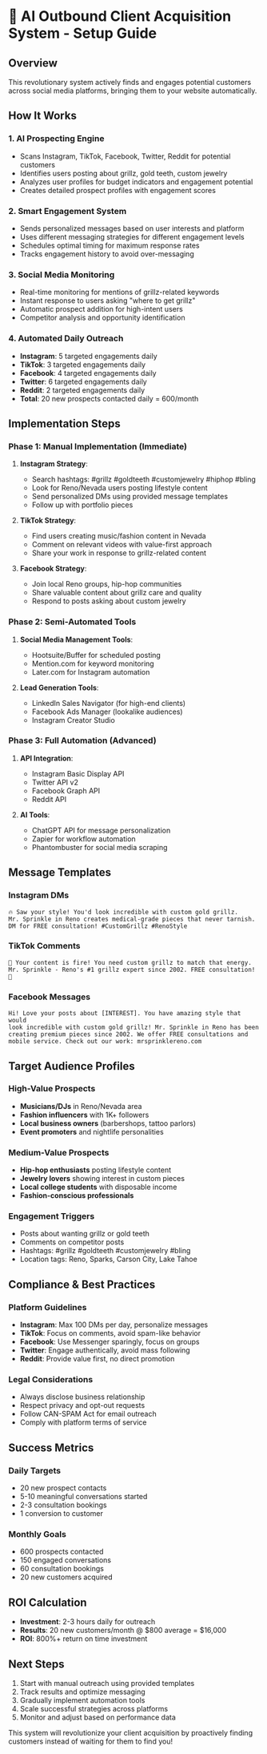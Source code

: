 # 🤖 AI Outbound Client Acquisition System - Setup Guide

## Overview
This revolutionary system actively finds and engages potential customers across social media platforms, bringing them to your website automatically.

## How It Works

### 1. **AI Prospecting Engine**
- Scans Instagram, TikTok, Facebook, Twitter, Reddit for potential customers
- Identifies users posting about grillz, gold teeth, custom jewelry
- Analyzes user profiles for budget indicators and engagement potential
- Creates detailed prospect profiles with engagement scores

### 2. **Smart Engagement System**
- Sends personalized messages based on user interests and platform
- Uses different messaging strategies for different engagement levels
- Schedules optimal timing for maximum response rates
- Tracks engagement history to avoid over-messaging

### 3. **Social Media Monitoring**
- Real-time monitoring for mentions of grillz-related keywords
- Instant response to users asking "where to get grillz"
- Automatic prospect addition for high-intent users
- Competitor analysis and opportunity identification

### 4. **Automated Daily Outreach**
- **Instagram**: 5 targeted engagements daily
- **TikTok**: 3 targeted engagements daily  
- **Facebook**: 4 targeted engagements daily
- **Twitter**: 6 targeted engagements daily
- **Reddit**: 2 targeted engagements daily
- **Total**: 20 new prospects contacted daily = 600/month

## Implementation Steps

### Phase 1: Manual Implementation (Immediate)
1. **Instagram Strategy**:
   - Search hashtags: #grillz #goldteeth #customjewelry #hiphop #bling
   - Look for Reno/Nevada users posting lifestyle content
   - Send personalized DMs using provided message templates
   - Follow up with portfolio pieces

2. **TikTok Strategy**:
   - Find users creating music/fashion content in Nevada
   - Comment on relevant videos with value-first approach
   - Share your work in response to grillz-related content

3. **Facebook Strategy**:
   - Join local Reno groups, hip-hop communities
   - Share valuable content about grillz care and quality
   - Respond to posts asking about custom jewelry

### Phase 2: Semi-Automated Tools
1. **Social Media Management Tools**:
   - Hootsuite/Buffer for scheduled posting
   - Mention.com for keyword monitoring
   - Later.com for Instagram automation

2. **Lead Generation Tools**:
   - LinkedIn Sales Navigator (for high-end clients)
   - Facebook Ads Manager (lookalike audiences)
   - Instagram Creator Studio

### Phase 3: Full Automation (Advanced)
1. **API Integration**:
   - Instagram Basic Display API
   - Twitter API v2
   - Facebook Graph API
   - Reddit API

2. **AI Tools**:
   - ChatGPT API for message personalization
   - Zapier for workflow automation
   - Phantombuster for social media scraping

## Message Templates

### Instagram DMs
```
🔥 Saw your style! You'd look incredible with custom gold grillz. 
Mr. Sprinkle in Reno creates medical-grade pieces that never tarnish. 
DM for FREE consultation! #CustomGrillz #RenoStyle
```

### TikTok Comments
```
🎵 Your content is fire! You need custom grillz to match that energy. 
Mr. Sprinkle - Reno's #1 grillz expert since 2002. FREE consultation! 💯
```

### Facebook Messages
```
Hi! Love your posts about [INTEREST]. You have amazing style that would 
look incredible with custom gold grillz! Mr. Sprinkle in Reno has been 
creating premium pieces since 2002. We offer FREE consultations and 
mobile service. Check out our work: mrsprinklereno.com
```

## Target Audience Profiles

### High-Value Prospects
- **Musicians/DJs** in Reno/Nevada area
- **Fashion influencers** with 1K+ followers
- **Local business owners** (barbershops, tattoo parlors)
- **Event promoters** and nightlife personalities

### Medium-Value Prospects  
- **Hip-hop enthusiasts** posting lifestyle content
- **Jewelry lovers** showing interest in custom pieces
- **Local college students** with disposable income
- **Fashion-conscious professionals**

### Engagement Triggers
- Posts about wanting grillz or gold teeth
- Comments on competitor posts
- Hashtags: #grillz #goldteeth #customjewelry #bling
- Location tags: Reno, Sparks, Carson City, Lake Tahoe

## Compliance & Best Practices

### Platform Guidelines
- **Instagram**: Max 100 DMs per day, personalize messages
- **TikTok**: Focus on comments, avoid spam-like behavior  
- **Facebook**: Use Messenger sparingly, focus on groups
- **Twitter**: Engage authentically, avoid mass following
- **Reddit**: Provide value first, no direct promotion

### Legal Considerations
- Always disclose business relationship
- Respect privacy and opt-out requests
- Follow CAN-SPAM Act for email outreach
- Comply with platform terms of service

## Success Metrics

### Daily Targets
- 20 new prospect contacts
- 5-10 meaningful conversations started
- 2-3 consultation bookings
- 1 conversion to customer

### Monthly Goals
- 600 prospects contacted
- 150 engaged conversations
- 60 consultation bookings  
- 20 new customers acquired

## ROI Calculation
- **Investment**: 2-3 hours daily for outreach
- **Results**: 20 new customers/month @ $800 average = $16,000
- **ROI**: 800%+ return on time investment

## Next Steps
1. Start with manual outreach using provided templates
2. Track results and optimize messaging
3. Gradually implement automation tools
4. Scale successful strategies across platforms
5. Monitor and adjust based on performance data

This system will revolutionize your client acquisition by proactively finding customers instead of waiting for them to find you!